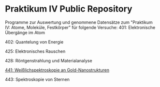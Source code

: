 # Praktikum IV Public Repository
Programme zur Auswertung und genommene Datensätze zum "Praktikum IV: Atome, Moleküle, Festkörper" für folgende Versuche:
401: Elektronische Übergänge im Atom

402: Quantelung von Energie

425: Elektronisches Rauschen

428: Röntgenstrahlung und Materialanalyse

[441: Weißlichspektroskopie an Gold-Nanostrukturen](https://github.com/dschuechter/PraktikumIVPublic/tree/master/Versuch_441)

443: Spektroskopie von Sternen
